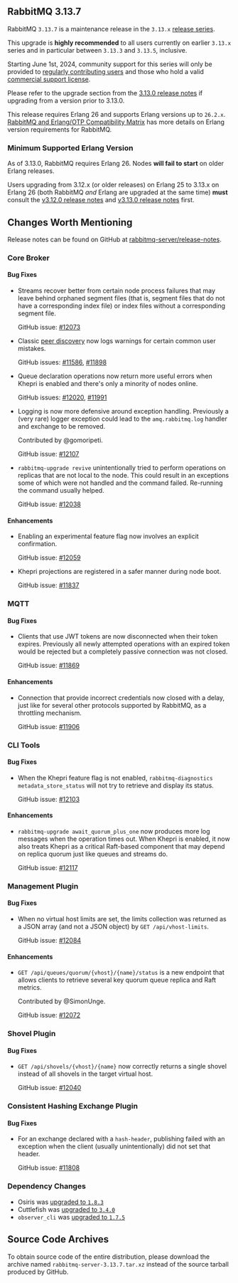 ## RabbitMQ 3.13.7

RabbitMQ `3.13.7` is a maintenance release in the `3.13.x` [release series](https://www.rabbitmq.com/release-information).

This upgrade is **highly recommended** to all users currently on earlier `3.13.x` series and
in particular between `3.13.3` and `3.13.5`, inclusive.

Starting June 1st, 2024, community support for this series will only be provided to [regularly contributing users](https://github.com/rabbitmq/rabbitmq-server/blob/main/COMMUNITY_SUPPORT.md) and those
who hold a valid [commercial support license](https://tanzu.vmware.com/rabbitmq/oss).

Please refer to the upgrade section from the [3.13.0 release notes](https://github.com/rabbitmq/rabbitmq-server/releases/tag/v3.13.0)
if upgrading from a version prior to 3.13.0.

This release requires Erlang 26 and supports Erlang versions up to `26.2.x`.
[RabbitMQ and Erlang/OTP Compatibility Matrix](https://www.rabbitmq.com/docs/which-erlang) has more details on
Erlang version requirements for RabbitMQ.


### Minimum Supported Erlang Version

As of 3.13.0, RabbitMQ requires Erlang 26. Nodes **will fail to start** on older Erlang releases.

Users upgrading from 3.12.x (or older releases) on Erlang 25 to 3.13.x on Erlang 26
(both RabbitMQ *and* Erlang are upgraded at the same time) **must** consult
the [v3.12.0 release notes](https://github.com/rabbitmq/rabbitmq-server/releases/tag/v3.12.0) and [v3.13.0 release notes](https://github.com/rabbitmq/rabbitmq-server/releases/tag/v3.13.0) first.


## Changes Worth Mentioning

Release notes can be found on GitHub at [rabbitmq-server/release-notes](https://github.com/rabbitmq/rabbitmq-server/tree/v3.13.x/release-notes).


### Core Broker

#### Bug Fixes

 * Streams recover better from certain node process failures that may leave behind orphaned segment files
   (that is, segment files that do not have a corresponding index file) or index files without a corresponding
   segment file.

   GitHub issue: [#12073](https://github.com/rabbitmq/rabbitmq-server/pull/12073)

 * Classic [peer discovery](https://www.rabbitmq.com/docs/cluster-formation) now logs warnings for certain common user mistakes.

   GitHub issues: [#11586](https://github.com/rabbitmq/rabbitmq-server/issues/11586), [#11898](https://github.com/rabbitmq/rabbitmq-server/pull/11898)

 * Queue declaration operations now return more useful errors when Khepri is enabled and there's only a minority
   of nodes online.

   GitHub issues: [#12020](https://github.com/rabbitmq/rabbitmq-server/pull/12020), [#11991](https://github.com/rabbitmq/rabbitmq-server/pull/11991)

 * Logging is now more defensive around exception handling. Previously a (very rare) logger exception could
   lead to the `amq.rabbitmq.log` handler and exchange to be removed.

   Contributed by @gomoripeti.

   GitHub issue: [#12107](https://github.com/rabbitmq/rabbitmq-server/pull/12107)

 * `rabbitmq-upgrade revive` unintentionally tried to perform operations on replicas that are not local to the node.
   This could result in an exceptions some of which were not handled and the command failed.
   Re-running the command usually helped.

   GitHub issue: [#12038](https://github.com/rabbitmq/rabbitmq-server/pull/12038)


#### Enhancements

 * Enabling an experimental feature flag now involves an explicit confirmation.

   GitHub issue: [#12059](https://github.com/rabbitmq/rabbitmq-server/pull/12059)

 * Khepri projections are registered in a safer manner during node boot.

   GitHub issue: [#11837](https://github.com/rabbitmq/rabbitmq-server/pull/11837)


### MQTT

#### Bug Fixes

 * Clients that use JWT tokens are now disconnected when their token expires. Previously all newly attempted
   operations with an expired token would be rejected but a completely passive connection was not closed.

   GitHub issue: [#11869](https://github.com/rabbitmq/rabbitmq-server/pull/11869)

#### Enhancements

 * Connection that provide incorrect credentials now closed with a delay, just like for several
   other protocols supported by RabbitMQ, as a throttling mechanism.

   GitHub issue: [#11906](https://github.com/rabbitmq/rabbitmq-server/pull/11906)


### CLI Tools

#### Bug Fixes

 * When the Khepri feature flag is not enabled, `rabbitmq-diagnostics metadata_store_status` will not try to retrieve
   and display its status.

   GitHub issue: [#12103](https://github.com/rabbitmq/rabbitmq-server/pull/12103)

#### Enhancements

 * `rabbitmq-upgrade await_quorum_plus_one` now produces more log messages when the operation times out.
   When Khepri is enabled, it now also treats Khepri as a critical Raft-based component that may depend on replica quorum
   just like queues and streams do.

   GitHub issue: [#12117](https://github.com/rabbitmq/rabbitmq-server/pull/12117)


### Management Plugin

#### Bug Fixes

 * When no virtual host limits are set, the limits collection was returned as a JSON array (and not a JSON object)
   by `GET /api/vhost-limits`.

   GitHub issue: [#12084](https://github.com/rabbitmq/rabbitmq-server/pull/12084)

#### Enhancements

 * `GET /api/queues/quorum/{vhost}/{name}/status` is a new endpoint that allows clients to retrieve several key quorum queue
   replica and Raft metrics.

   Contributed by @SimonUnge.

   GitHub issue: [#12072](https://github.com/rabbitmq/rabbitmq-server/pull/12072)


### Shovel Plugin

#### Bug Fixes

 * `GET /api/shovels/{vhost}/{name}` now correctly returns a single shovel instead of all shovels in the target
   virtual host.

   GitHub issue: [#12040](https://github.com/rabbitmq/rabbitmq-server/issues/12040)


### Consistent Hashing Exchange Plugin

#### Bug Fixes

 * For an exchange declared with a `hash-header`, publishing failed with an exception when the client (usually unintentionally)
   did not set that header.

   GitHub issue: [#11808](https://github.com/rabbitmq/rabbitmq-server/pull/11808)


### Dependency Changes

 * Osiris was [upgraded to `1.8.3`](https://github.com/rabbitmq/osiris/releases)
 * Cuttlefish was [upgraded to `3.4.0`](https://github.com/Kyorai/cuttlefish/releases)
 * `observer_cli` was [upgraded to `1.7.5`](https://github.com/zhongwencool/observer_cli/releases)

## Source Code Archives

To obtain source code of the entire distribution, please download the archive named `rabbitmq-server-3.13.7.tar.xz`
instead of the source tarball produced by GitHub.

